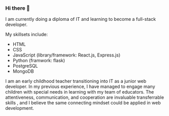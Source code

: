 ### Hi there 👋

I am currently doing a diploma of IT and learning to become a full-stack developer.

My skillsets include:
- HTML
- CSS
- JavaScript (library/framework: React.js, Express.js)
- Python (framwork: flask)
- PostgreSQL
- MongoDB

I am an early childhood teacher transitioning into IT as a junior web developer. In my previous experience, I have managed to engage many children with special needs in learning with my team of educators. The attentiveness, communication, and cooperation are invaluable transferrable skills , and I believe the same connecting mindset could be applied in web development.

<!--
**Dandandan-mo/Dandandan-mo** is a ✨ _special_ ✨ repository because its `README.md` (this file) appears on your GitHub profile.

Here are some ideas to get you started:

- 🔭 I’m currently working on ...
- 🌱 I’m currently learning ...
- 👯 I’m looking to collaborate on ...
- 🤔 I’m looking for help with ...
- 💬 Ask me about ...
- 📫 How to reach me: ...
- 😄 Pronouns: ...
- ⚡ Fun fact: ...
-->

